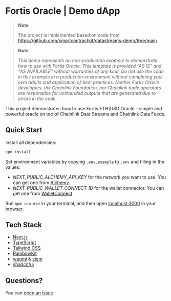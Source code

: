 # Fortis Oracle | Demo dApp

> **Note**
>
> The project is implemented based on code from https://github.com/smartcontractkit/datastreams-demo/tree/main

> **Note**
>
> _This demo represents an non-production example to demonstrate how to use with Fortis Oracle. This template is provided “AS IS” and “AS AVAILABLE” without warranties of any kind. Do not use the code in this example in a production environment without completing your own adults and application of best practices. Neither Fortis Oracle developers, the Chainlink Foundation, nor Chainlink node operators are responsible for unintended outputs that are generated due to errors in the code._

This project demonstrates how to use Fortis ETH\USD Oracle - simple and powerful oracle on top of Chainlink Data Streams and Chainlink Data Feeds.

## Quick Start

Install all dependencies:

```bash
npm install
```

Set environment variables by copying `.env.example` to `.env` and filling in the values:

-   _NEXT_PUBLIC_ALCHEMY_API_KEY_ for the network you want to use. You can get one from [Alchemy](https://www.alchemy.com/).
-   _NEXT_PUBLIC_WALLET_CONNECT_ID_ for the wallet connector. You can get one from [WalletConnect](https://walletconnect.org/).

Run `npm run dev` in your terminal, and then open [localhost:3000](http://localhost:3000) in your browser.

## Tech Stack

-   [Next.js](https://nextjs.org/)
-   [TypeScript](https://www.typescriptlang.org/)
-   [Tailwind CSS](https://tailwindcss.com/)
-   [RainbowKit](https://www.rainbowkit.com/)
-   [wagmi](https://wagmi.sh/) & [viem](https://viem.sh/)
-   [shadcn/ui](https://ui.shadcn.com/)

## Questions?

You can [open an issue](https://github.com/killroy192/fortis-sdk/issues)
